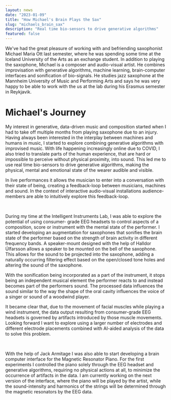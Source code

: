 ```yaml
---
layout: news
date: "2023-01-09"
title: "How Michael's Brain Plays the Sax"
slug: "michaels_brain_sax"
description: "Real time bio-sensors to drive generative algorithms"
featured: false
---
```


<script>
import CaptionedImage from "../../components/Images/CaptionedImage.svelte"
</script>

We've had the great pleasure of working with and befriending saxophonist Michael Maria Ott last semester, where he was spending some time at the Iceland University of the Arts as an exchange student. In addition to playing the saxophone, Michael is a composer and audio-visual artist. He combines improvisation with generative algorithms, machine learning, brain-computer interfaces and sonification of bio-signals. He studies jazz saxophone at the Mannheim University of Music and Performing Arts and says he was very happy to be able to work with the us at the lab during his Erasmus semester in Reykjavik.
<br />

# Michael's Journey

My interest in generative, data-driven music and composition started when I had to take off multiple months from playing saxophone due to an injury. Having always been interested in the interplay between machines and humans in music, I started to explore combining generative algorithms with improvised music. With life happening increasingly online due to COVID, I also tried to translate parts of the human experience, that are hard or impossible to perceive without physical proximity, into sound. This led me to use real time bio-sensors to drive generative algorithms, making the physical, mental and emotional state of the wearer audible and visible.

In live performances it allows the musician to enter into a conversation with their state of being, creating a feedback-loop between musicians, machines and sound. In the context of interactive audio-visual installations audience-members are able to intuitively explore this feedback-loop.

<CaptionedImage
src="news/michaelsax2.jpg"
alt="Two men playing music together, one standing with a saxaphone and a headband, the other one sitting in front of a laptop with an electric guitar."
caption="Combining pulse sonification and free improvisation with Nicola Privato at Iceland Airwaves."/>
<br />

During my time at the Intelligent Instruments Lab, I was able to explore the potential of using consumer- grade EEG headsets to control aspects of a composition, score or instrument with the mental state of the performer. I started developing an augmentation for saxophones that sonifies the brain state of the performer based on the strength of brain activity in different frequency bands. A speaker-mount designed with the help of Halldor Úlfarsson allows a speaker to be mounted on the bell of the saxophone. This allows for the sound to be projected into the saxophone, adding a naturally occurring filtering effect based on the open/closed tone holes and altering the sound of the saxophone. 

With the sonification being incorporated as a part of the instrument, it stops being an independent musical element the performer reacts to and instead becomes part of the performers sound. The processed data influences the sound similar to the way the shape of the oral cavity influences the voice
of a singer or sound of a woodwind player.

It became clear that, due to the movement of facial muscles while playing a wind instrument, the data output resulting from consumer-grade EEG headsets is governed by artifacts introduced by those muscle movements. Looking forward I want to explore using a larger number of electrodes and different electrode placements combined with AI-aided analysis of the data to solve this problem.

<CaptionedImage
src="news/michaelsax1.jpg"
alt="Young man with a saxaphone and a headband with a device in the middle"
caption="Demonstrating the saxophone augmentation at Nordic Music Days."/>
<br />

With the help of Jack Armitage I was also able to start developing a brain computer interface for the Magnetic Resonator Piano. For the first experiments I controlled the piano solely through the EEG headset and generative algorithms, requiring no physical actions at all, to minimize the occurrence of artifacts in the data. I am currently working on the next version of the interface, where the piano will be played by the artist, while the sound-intensity and harmonics of the strings will be determined through the magnetic resonators by the EEG data.
